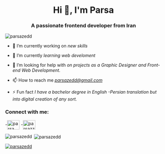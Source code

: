 <!-- ### Hi there 👋

**parsazedd/parsazedd** is a ✨ _special_ ✨ repository because its `README.md` (this file) appears on your GitHub profile.
-->

<!-- [![Anurag's GitHub stats](https://github-readme-stats.vercel.app/api?username=parsazedd&theme=swift&show_icons=true)](https://github.com/parsazedd/github-readme-stats)
[![trophy](https://github-profile-trophy.vercel.app/?username=parsazedd&theme=oldie)](https://github.com/parsazedd/github-profile-trophy)
![Top Langs](https://github-readme-stats.vercel.app/api/top-langs/?username=parsazedd&layout=compact)

-->
<h1 align="center">Hi 👋, I'm Parsa</h1>
<h3 align="center">A passionate frontend developer from Iran</h3>

<p align="left"> <img src="https://komarev.com/ghpvc/?username=parsazedd&label=Profile%20views&color=0e75b6&style=flat" alt="parsazedd" /> </p>
<!--
<p align="left"> <a href="https://twitter.com/parsazedd" target="blank"><img src="https://img.shields.io/twitter/follow/parsazedd?logo=twitter&style=for-the-badge" alt="parsazedd" /></a> </p>
-->
<!--
<p align="left"> <a href="https://instagram.com/parsazzedd" target="blank"><img src="https://img.shields.io/instagram/follow/parsazedd?logo=instagram&style=for-the-badge" alt="parsazedd" /></a> </p>
-->

- 🔭 I’m currently working on *new skills*

- 🌱 I’m currently *learning web develoment*

- 🤝 I’m looking for help with *on projects as a Graphic Designer and Front-end Web Development.*

- 📫 How to reach me *parsazedd@gmail.com*

- ⚡ Fun fact *I have a bachelor degree in English -Persian translation but into digital creation of any sort.*


<h3 align="left">Connect with me:</h3>
<p align="left">
-<a href="https://linkedin.com/in/parsazamani" target="blank"><img align="center" src="https://raw.githubusercontent.com/rahuldkjain/github-profile-readme-generator/master/src/images/icons/Social/linked-in-alt.svg" alt="parsa zamani" height="30" width="40" /></a>
-<a href="https://instagram.com/parsazzedd" target="blank"><img align="center" src="https://raw.githubusercontent.com/rahuldkjain/github-profile-readme-generator/master/src/images/icons/Social/instagram.svg" alt="parsazzedd" height="30" width="40" /></a>
</p>



<p><img align="left" src="https://github-readme-stats.vercel.app/api/top-langs?username=parsazedd&show_icons=true&locale=en&layout=compact" alt="parsazedd" /></p>

<p>&nbsp;<img align="center" src="https://github-readme-stats.vercel.app/api?username=parsazedd&theme=swift&show_icons=true&locale=en" alt="parsazedd" /></p>

<p align="left"> <a href="https://github.com/parsazedd/github-profile-trophy"><img src="https://github-profile-trophy.vercel.app/?username=parsazedd&theme=oldie" alt="parsazedd" /></a> </p>
<!--
<p><img align="center" src="https://github-readme-streak-stats.herokuapp.com/?user=parsazedd&" alt="parsazedd" /></p>
-->
